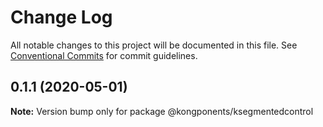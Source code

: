 # Change Log

All notable changes to this project will be documented in this file.
See [Conventional Commits](https://conventionalcommits.org) for commit guidelines.

## 0.1.1 (2020-05-01)

**Note:** Version bump only for package @kongponents/ksegmentedcontrol
